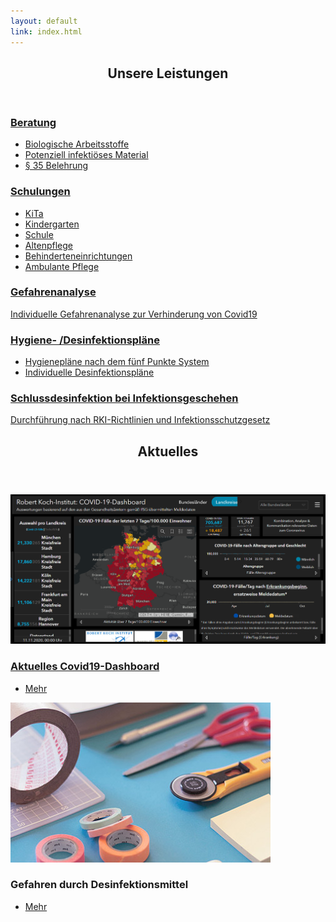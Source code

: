 ```yaml
---
layout: default
link: index.html
---
```


<!-- Section -->
<section>
	<header class="major">
		<h2>Unsere Leistungen</h2>
	</header>
	<div class="features">
		<article>
			<span class="icon fa-diamond"></span>
			<a href="beratung.html"><div class="content">
				<h3>Beratung</h3>
				<ul>
					<li>Biologische Arbeitsstoffe</li>
					<li>Potenziell infektiöses Material</li>
					<li>§ 35 Belehrung</li>
				</ul>
			</div></a>
		</article>
		<article>
			<span class="icon fa-paper-plane"></span>
			<a href="schulung.html"><div class="content">
				<h3>Schulungen</h3>
				<ul>
                <li>KiTa</li>
                <li>Kindergarten</li>
                <li>Schule</li>
                <li>Altenpflege</li>
                <li>Behinderteneinrichtungen</li>
                <li>Ambulante Pflege</li>
              </ul>
			</div></a>
		</article>
		<article>
			<span class="icon fa-chalkboard"></span>
			<a href="gefahrenanalyse.html"><div class="content">
				<h3>Gefahrenanalyse</h3>
				<p>Individuelle Gefahrenanalyse zur Verhinderung von Covid19</p>
			</div></a>
		</article>
		<article>
			<span class="icon fas fa-signal"></span>
			<a href="plan.html"><div class="content">
				<h3>Hygiene- /Desinfektionspläne</h3>
				<ul>
					<li>Hygienepläne nach dem fünf Punkte System</li>
					<li>Individuelle Desinfektionspl&auml;ne</li>
				</ul>
			</div></a>
		</article>
		<article>
			<span class="fas fa-signal"></span>
			<a href="schlussdesinfektion.html"><div class="content">
				<h3>Schlussdesinfektion bei Infektionsgeschehen</h3>
				<p>Durchf&uuml;hrung nach RKI-Richtlinien und Infektionsschutzgesetz</p>
			</div></a>
		</article>
	</div>
</section>

<!-- Section -->
<section>
	<header class="major">
		<h2>Aktuelles</h2>
	</header>
	<div class="posts">
		<article>
			<a href="https://experience.arcgis.com/experience/478220a4c454480e823b17327b2bf1d4" class="image" target="_blank"><img src="assets/images/20201111_rki_dashboard.png" alt="RKI-Dashboard" /></a>
			<a href="https://experience.arcgis.com/experience/478220a4c454480e823b17327b2bf1d4" target="_blank"><h3>Aktuelles Covid19-Dashboard</h3></a>
			<ul class="actions">
				<li><a href="https://experience.arcgis.com/experience/478220a4c454480e823b17327b2bf1d4" class="button" target="_blank">Mehr</a></li>
			</ul>
		</article>
		<article>
			<a href="https://www.fitbook.de/health/so-schaedlich-ist-desinfektionsgel-fuer-die-gesundheit" class="image" target="_blank"><img src="assets/images/pic02.jpg" alt="gefahren durch desinfektionsmittel" /></a>
			<h3>Gefahren durch Desinfektionsmittel</h3>
			<ul class="actions">
				<li><a href="https://www.fitbook.de/health/so-schaedlich-ist-desinfektionsgel-fuer-die-gesundheit" class="button" target="_blank">Mehr</a></li>
			</ul>
		</article>
	</div>
</section>
